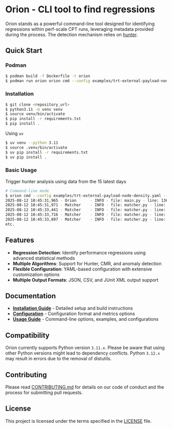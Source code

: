 # Orion - CLI tool to find regressions

Orion stands as a powerful command-line tool designed for identifying regressions within perf-scale CPT runs, leveraging metadata provided during the process. The detection mechanism relies on [hunter](https://github.com/datastax-labs/hunter).

## Quick Start

### Podman

```bash
$ podman build -f Dockerfile -t orion
$ podman run orion orion cmd --config examples/trt-external-payload-node-density.yaml --hunter-analyze --input-vars='{"version": "4.19"}' --es-server='https://my-opensearch.perf.com' --benchmark-index=ripsaw-kube-burner-* --metadata-index=perf_scale_ci* --lookback=15d
 ```


### Installation

```bash
$ git clone <repository_url>
$ python3.11 -m venv venv
$ source venv/bin/activate
$ pip install -r requirements.txt
$ pip install .
```

Using `uv`

```bash
$ uv venv --python 3.11
$ source .venv/bin/activate
$ uv pip install -r requirements.txt
$ uv pip install .
```

### Basic Usage

Trigger hunter analysis using data from the 15 latest days 

```bash
# Command-line mode
$ orion cmd --config examples/trt-external-payload-node-density.yaml --hunter-analyze --input-vars='{"version": "4.19"}' --es-server='htts://my-opensearch.perf.com' --benchmark-index=ripsaw-kube-burner-* --metadata-index=perf_scale_ci* --lookback=15d
2025-08-12 10:45:31,965 - Orion      - INFO - file: main.py - line: 136 - 🏹 Starting Orion in command-line mode                                                                              2025-08-12 10:45:31,971 - Orion      - INFO - file: utils.py - line: 317 - The test payload-node-density has started                                                            
2025-08-12 10:45:31,971 - Matcher    - INFO - file: matcher.py - line: 75 - Executing query against index: perf_scale_ci*                                                                     2025-08-12 10:45:33,179 - Matcher    - INFO - file: matcher.py - line: 75 - Executing query against index: perf_scale_ci*                                                      
2025-08-12 10:45:33,441 - Matcher    - INFO - file: matcher.py - line: 75 - Executing query against index: ripsaw-kube-burner-*                                                               2025-08-12 10:45:33,715 - Orion      - INFO - file: utils.py - line: 67 - Collecting podReadyLatency                                                                            
2025-08-12 10:45:33,716 - Matcher    - INFO - file: matcher.py - line: 75 - Executing query against index: ripsaw-kube-burner-*                                                               2025-08-12 10:45:33,896 - Orion      - INFO - file: utils.py - line: 67 - Collecting apiserverCPU                                                                               
2025-08-12 10:45:33,897 - Matcher    - INFO - file: matcher.py - line: 75 - Executing query against index: ripsaw-kube-burner-*                                                               2025-08-12 10:45:34,697 - Orion      - INFO - file: utils.py - line: 67 - Collecting ovnCPU                                                                                                   
etc.
```

## Features

- **Regression Detection**: Identify performance regressions using advanced statistical methods
- **Multiple Algorithms**: Support for Hunter, CMR, and anomaly detection
- **Flexible Configuration**: YAML-based configuration with extensive customization options
- **Multiple Output Formats**: JSON, CSV, and JUnit XML output support

## Documentation

- **[Installation Guide](docs/installation.md)** - Detailed setup and build instructions
- **[Configuration](docs/configuration.md)** - Configuration format and metrics options
- **[Usage Guide](docs/usage.md)** - Command-line options, examples, and configurations

## Compatibility

Orion currently supports Python version `3.11.x`. Please be aware that using other Python versions might lead to dependency conflicts. Python `3.12.x` may result in errors due to the removal of distutils.

## Contributing

Please read [CONTRIBUTING.md](CONTRIBUTING.md) for details on our code of conduct and the process for submitting pull requests.

## License

This project is licensed under the terms specified in the [LICENSE](LICENSE) file.

